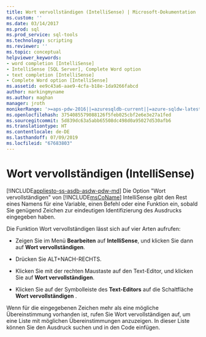```yaml
---
title: Wort vervollständigen (IntelliSense) | Microsoft-Dokumentation
ms.custom: ''
ms.date: 03/14/2017
ms.prod: sql
ms.prod_service: sql-tools
ms.technology: scripting
ms.reviewer: ''
ms.topic: conceptual
helpviewer_keywords:
- word completion [IntelliSense]
- IntelliSense [SQL Server], Complete Word option
- text completion [IntelliSense]
- Complete Word option [IntelliSense]
ms.assetid: ee9c43a6-aae9-4cfa-b18e-1da9266fabcd
author: markingmyname
ms.author: maghan
manager: jroth
monikerRange: '>=aps-pdw-2016||=azuresqldb-current||=azure-sqldw-latest||>=sql-server-2016||=sqlallproducts-allversions||>=sql-server-linux-2017||=azuresqldb-mi-current'
ms.openlocfilehash: 3754085579088126f5feb025cbf2e6e3e27a1fed
ms.sourcegitcommit: 5d839dc63a5abb65508dc498d0a95027d530afb6
ms.translationtype: HT
ms.contentlocale: de-DE
ms.lasthandoff: 07/09/2019
ms.locfileid: "67683803"
---
```

# <a name="complete-word-intellisense"></a>Wort vervollständigen (IntelliSense)
[!INCLUDE[appliesto-ss-asdb-asdw-pdw-md](../../includes/appliesto-ss-asdb-asdw-pdw-md.md)]
  Die Option "Wort vervollständigen" von [!INCLUDE[msCoName](../../includes/msconame-md.md)] IntelliSense gibt den Rest eines Namens für eine Variable, einen Befehl oder eine Funktion ein, sobald Sie genügend Zeichen zur eindeutigen Identifizierung des Ausdrucks eingegeben haben.  
  
 Die Funktion Wort vervollständigen lässt sich auf vier Arten aufrufen:  
  
-   Zeigen Sie im Menü **Bearbeiten** auf **IntelliSense**, und klicken Sie dann auf **Wort vervollständigen**.  
  
-   Drücken Sie ALT+NACH-RECHTS.  
  
-   Klicken Sie mit der rechten Maustaste auf den Text-Editor, und klicken Sie auf **Wort vervollständigen**.  
  
-   Klicken Sie auf der Symbolleiste des **Text-Editors** auf die Schaltfläche **Wort vervollständigen** .  
  
 Wenn für die eingegebenen Zeichen mehr als eine mögliche Übereinstimmung vorhanden ist, rufen Sie Wort vervollständigen auf, um eine Liste mit möglichen Übereinstimmungen anzuzeigen. In dieser Liste können Sie den Ausdruck suchen und in den Code einfügen.  
  
  
